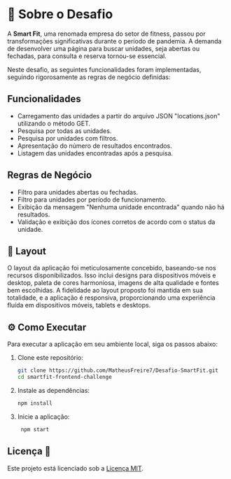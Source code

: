 # 📖 Sobre o Desafio

A **Smart Fit**, uma renomada empresa do setor de fitness, passou por transformações significativas durante o período de pandemia. A demanda de desenvolver uma página para buscar unidades, seja abertas ou fechadas, para consulta e reserva tornou-se essencial.

Neste desafio, as seguintes funcionalidades foram implementadas, seguindo rigorosamente as regras de negócio definidas:

## Funcionalidades
- Carregamento das unidades a partir do arquivo JSON "locations.json" utilizando o método GET.
- Pesquisa por todas as unidades.
- Pesquisa por unidades com filtros.
- Apresentação do número de resultados encontrados.
- Listagem das unidades encontradas após a pesquisa.

## Regras de Negócio
- Filtro para unidades abertas ou fechadas.
- Filtro para unidades por período de funcionamento.
- Exibição da mensagem "Nenhuma unidade encontrada" quando não há resultados.
- Validação e exibição dos ícones corretos de acordo com o status da unidade.

## 🎨 Layout

O layout da aplicação foi meticulosamente concebido, baseando-se nos recursos disponibilizados. Isso inclui designs para dispositivos móveis e desktop, paleta de cores harmoniosa, imagens de alta qualidade e fontes bem escolhidas. A fidelidade ao layout proposto foi mantida em sua totalidade, e a aplicação é responsiva, proporcionando uma experiência fluída em dispositivos móveis, tablets e desktops.

## ⚙️ Como Executar

Para executar a aplicação em seu ambiente local, siga os passos abaixo:

1. Clone este repositório:

   ```bash
   git clone https://github.com/MatheusFreire7/Desafio-SmartFit.git
   cd smartfit-frontend-challenge
   ```
2. Instale as dependências:
   ```bash
   npm install
   ```
3. Inicie a aplicação:
    ```bash
     npm start
     ```
## Licença 📝
Este projeto está licenciado sob a [Licença MIT](LICENSE).
